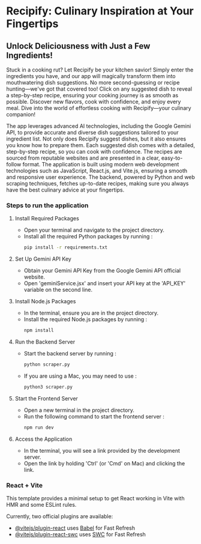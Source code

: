 # Recipify: Culinary Inspiration at Your Fingertips
## Unlock Deliciousness with Just a Few Ingredients!

Stuck in a cooking rut? Let Recipify be your kitchen savior! Simply enter the ingredients you have, and our app will magically transform them into mouthwatering dish suggestions. No more second-guessing or recipe hunting—we've got that covered too! Click on any suggested dish to reveal a step-by-step recipe, ensuring your cooking journey is as smooth as possible. Discover new flavors, cook with confidence, and enjoy every meal. Dive into the world of effortless cooking with Recipify—your culinary companion!

The app leverages advanced AI technologies, including the Google Gemini API, to provide accurate and diverse dish suggestions tailored to your ingredient list. Not only does Recipify suggest dishes, but it also ensures you know how to prepare them. Each suggested dish comes with a detailed, step-by-step recipe, so you can cook with confidence. The recipes are sourced from reputable websites and are presented in a clear, easy-to-follow format. The application is built using modern web development technologies such as JavaScript, React.js, and Vite.js, ensuring a smooth and responsive user experience. The backend, powered by Python and web scraping techniques, fetches up-to-date recipes, making sure you always have the best culinary advice at your fingertips.

### Steps to run the application 

1. Install Required Packages
   * Open your terminal and navigate to the project directory.
   * Install all the required Python packages by running :
     ```bash
     pip install -r requirements.txt
     ```
    
2. Set Up Gemini API Key
   * Obtain your Gemini API Key from the Google Gemini API official website.
   * Open 'geminiService.jsx' and insert your API key at the 'API_KEY' variable on the second line.

3. Install Node.js Packages
   * In the terminal, ensure you are in the project directory.
   * Install the required Node.js packages by running :
     ```bash
     npm install
     ```
  
4. Run the Backend Server
   * Start the backend server by running :
     ```bash
     python scraper.py
     ```
   * If you are using a Mac, you may need to use :
     ```bash
     python3 scraper.py
     ```

5. Start the Frontend Server
   * Open a new terminal in the project directory.
   * Run the following command to start the frontend server :
     ```bash
     npm run dev
     ```
  
6. Access the Application
   * In the terminal, you will see a link provided by the development server.
   * Open the link by holding 'Ctrl' (or 'Cmd' on Mac) and clicking the link.

### React + Vite

This template provides a minimal setup to get React working in Vite with HMR and some ESLint rules.

Currently, two official plugins are available:

- [@vitejs/plugin-react](https://github.com/vitejs/vite-plugin-react/blob/main/packages/plugin-react/README.md) uses [Babel](https://babeljs.io/) for Fast Refresh
- [@vitejs/plugin-react-swc](https://github.com/vitejs/vite-plugin-react-swc) uses [SWC](https://swc.rs/) for Fast Refresh
